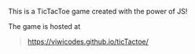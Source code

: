 This is a TicTacToe game created with the power of JS!

The game is hosted at  

>https://viwicodes.github.io/ticTactoe/
